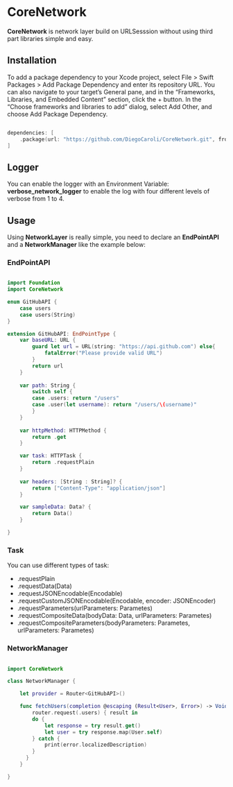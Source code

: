 # CoreNetwork

**CoreNetwork** is network layer build on URLSesssion without using third part libraries simple and easy.

## Installation

To add a package dependency to your Xcode project, select File > Swift Packages > Add Package Dependency and enter its repository URL. You can also navigate to your target’s General pane, and in the “Frameworks, Libraries, and Embedded Content” section, click the + button. In the “Choose frameworks and libraries to add” dialog, select Add Other, and choose Add Package Dependency.

~~~swift

dependencies: [
    .package(url: "https://github.com/DiegoCaroli/CoreNetwork.git", from: "1.0.0")
]

~~~

## Logger
You can enable the logger with an Environment Variable: **verbose_network_logger** to enable the log with four different levels of verbose from 1 to 4. 

## Usage

Using **NetworkLayer**  is really simple, you need to declare an **EndPointAPI** and a **NetworkManager** like the example below:

### EndPointAPI

~~~swift

import Foundation
import CoreNetwork

enum GitHubAPI {
    case users
    case users(String)
}

extension GitHubAPI: EndPointType {
    var baseURL: URL {
        guard let url = URL(string: "https://api.github.com") else{
            fatalError("Please provide valid URL")
        }
        return url
    }
    
    var path: String {
        switch self {
        case .users: return "/users"
        case .user(let username): return "/users/\(username)"
        }
    }
    
    var httpMethod: HTTPMethod {
        return .get
    }

    var task: HTTPTask {
        return .requestPlain
    }
    
    var headers: [String : String]? {
        return ["Content-Type": "application/json"]
    }

    var sampleData: Data? {
        return Data()
    }

}

~~~

### Task
You can use different types of task: 
* .requestPlain
* .requestData(Data)
* .requestJSONEncodable(Encodable)
* .requestCustomJSONEncodable(Encodable, encoder: JSONEncoder)
* .requestParameters(urlParameters: Parametes)
* .requestCompositeData(bodyData: Data, urlParameters: Parametes)
* .requestCompositeParameters(bodyParameters: Parametes, urlParameters: Parametes)

### NetworkManager

~~~swift

import CoreNetwork

class NetworkManager {

    let provider = Router<GitHubAPI>()

    func fetchUsers(completion @escaping (Result<User>, Error>) -> Void) {
        router.request(.users) { result in
        do {
            let response = try result.get()
            let user = try response.map(User.self)
        } catch {
            print(error.localizedDescription)
        }
      }
    }

}
~~~
